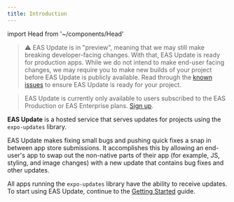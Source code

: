 ```yaml
---
title: Introduction
---
```


import Head from '~/components/Head'

<Head title="Introduction to EAS Update - Expo Documentation" />

> ⚠️ EAS Update is in "preview", meaning that we may still make breaking developer-facing changes. With that, EAS Update is ready for production apps. While we do not intend to make end-user facing changes, we may require you to make new builds of your project before EAS Update is publicly available. Read through the [known issues](/eas-update/known-issues) to ensure EAS Update is ready for your project.

> EAS Update is currently only available to users subscribed to the EAS Production or EAS Enterprise plans. [Sign up](https://expo.dev/pricing).

**EAS Update** is a hosted service that serves updates for projects using the `expo-updates` library.

EAS Update makes fixing small bugs and pushing quick fixes a snap in between app store submissions. It accomplishes this by allowing an end-user's app to swap out the non-native parts of their app (for example, JS, styling, and image changes) with a new update that contains bug fixes and other updates.

All apps running the `expo-updates` library have the ability to receive updates. To start using EAS Update, continue to the [Getting Started](/eas-update/getting-started.md) guide.
